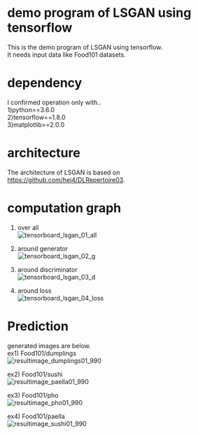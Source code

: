 # demo program of LSGAN using tensorflow  
This is the demo program of LSGAN using tensorflow.  
It needs input data like Food101 datasets.  

# dependency  
I confirmed operation only with..  
1)python==3.6.0    
2)tensorflow==1.8.0   
3)matplotlib==2.0.0  

# architecture  
The architecture of LSGAN is based on https://github.com/hei4/DLRepertoire03.  

# computation graph  
1) over all  
![tensorboard_lsgan_01_all](https://user-images.githubusercontent.com/15444879/42793425-0be7640c-89b5-11e8-8b24-3b0f7284aae6.png)  

2) around generator  
![tensorboard_lsgan_02_g](https://user-images.githubusercontent.com/15444879/42793432-11e667f4-89b5-11e8-908b-884d65663bde.png)  

3) around discriminator  
![tensorboard_lsgan_03_d](https://user-images.githubusercontent.com/15444879/42793440-18c2a3c6-89b5-11e8-998e-5a2dc506af71.png)  

4) around loss  
![tensorboard_lsgan_04_loss](https://user-images.githubusercontent.com/15444879/42793451-1f2d0080-89b5-11e8-932b-466d68f049dd.png)  

# Prediction  
generated images are below.  
ex1)  Food101/dumplings  
![resultimage_dumplings01_990](https://user-images.githubusercontent.com/15444879/42793211-0344f4c8-89b4-11e8-9062-37f7edfffa09.png)  

ex2)  Food101/sushi  
![resultimage_paella01_990](https://user-images.githubusercontent.com/15444879/42793229-1c831a0a-89b4-11e8-8ee9-d21b0e90dd86.png)  

ex3)  Food101/pho  
![resultimage_pho01_990](https://user-images.githubusercontent.com/15444879/42793237-237a8d34-89b4-11e8-95b8-580481c7f9e7.png)  

ex4)  Food101/paella  
![resultimage_sushi01_990](https://user-images.githubusercontent.com/15444879/42793242-2884a08a-89b4-11e8-8954-6dfda042dd28.png)  